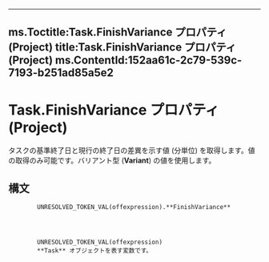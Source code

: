 

---
ms.Toctitle:Task.FinishVariance プロパティ (Project)
title:Task.FinishVariance プロパティ (Project)
ms.ContentId:152aa61c-2c79-539c-7193-b251ad85a5e2
---
# Task.FinishVariance プロパティ (Project)




タスクの基準終了日と現行の終了日の差異を示す値 (分単位) を取得します。値の取得のみ可能です。バリアント型 (**Variant**) の値を使用します。

## 構文

            UNRESOLVED_TOKEN_VAL(offexpression).**FinishVariance**




            UNRESOLVED_TOKEN_VAL(offexpression)
            **Task** オブジェクトを表す変数です。




